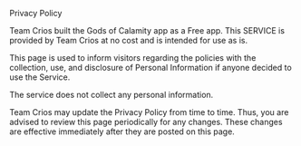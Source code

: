 Privacy Policy

Team Crios built the Gods of Calamity app as a Free app. This SERVICE is provided by Team Crios at no cost and is intended for use as is.

This page is used to inform visitors regarding the policies with the collection, use, and disclosure of Personal Information if anyone 
decided to use the Service.

The service does not collect any personal information.


Team Crios may update the Privacy Policy from time to time. Thus, you are advised to review this page periodically for any changes. 
These changes are effective immediately after they are posted on this page.
